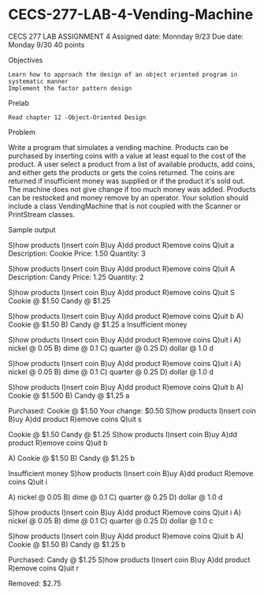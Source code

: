 # CECS-277-LAB-4-Vending-Machine
CECS 277
LAB ASSIGNMENT 4
Assigned date: Monnday 9/23
Due date: Monday 9/30
40 points

Objectives

    Learn how to approach the design of an object oriented program in systematic manner
    Implement the factor pattern design

Prelab

    Read chapter 12 -Object-Oriented Design

Problem

Write a program that simulates a vending machine. Products can be purchased by inserting coins with a value at least equal to the cost of the product. A user select a product from a list of available products, add coins, and either gets the products or gets the coins returned. The coins are returned if insufficient money was supplied or if the product it's sold out. The machine does not give change if too much money was added. Products can be restocked and money remove by an operator. Your solution should include a class VendingMachine that is not coupled with the Scanner or PrintStream classes.

Sample output

S)how products I)nsert coin B)uy A)dd product R)emove coins Q)uit
a
Description:
Cookie
Price:
1.50
Quantity:
3

S)how products I)nsert coin B)uy A)dd product R)emove coins Q)uit
A
Description:
Candy
Price:
1.25
Quantity:
2

S)how products I)nsert coin B)uy A)dd product R)emove coins Q)uit
S
Cookie @ $1.50
Candy @ $1.25

S)how products I)nsert coin B)uy A)dd product R)emove coins Q)uit
b
A) Cookie @ $1.50
B) Candy @ $1.25
a
Insufficient money

S)how products I)nsert coin B)uy A)dd product R)emove coins Q)uit
i
A) nickel @ 0.05
B) dime @ 0.1
C) quarter @ 0.25
D) dollar @ 1.0
d

S)how products I)nsert coin B)uy A)dd product R)emove coins Q)uit
i
A) nickel @ 0.05
B) dime @ 0.1
C) quarter @ 0.25
D) dollar @ 1.0
d

S)how products I)nsert coin B)uy A)dd product R)emove coins Q)uit
b
A) Cookie @ $1.500
B) Candy @ $1.25
a

Purchased: Cookie @ $1.50
Your change: $0.50
S)how products I)nsert coin B)uy A)dd product R)emove coins Q)uit
s

Cookie @ $1.50
Candy @ $1.25
S)how products I)nsert coin B)uy A)dd product R)emove coins Q)uit
b

A) Cookie @ $1.50
B) Candy @ $1.25
b

Insufficient money
S)how products I)nsert coin B)uy A)dd product R)emove coins Q)uit
i

A) nickel @ 0.05
B) dime @ 0.1
C) quarter @ 0.25
D) dollar @ 1.0
d

S)how products I)nsert coin B)uy A)dd product R)emove coins Q)uit
i
A) nickel @ 0.05
B) dime @ 0.1
C) quarter @ 0.25
D) dollar @ 1.0
c

S)how products I)nsert coin B)uy A)dd product R)emove coins Q)uit
b
A) Cookie @ $1.50
B) Candy @ $1.25
b

Purchased: Candy @ $1.25
S)how products I)nsert coin B)uy A)dd product R)emove coins Q)uit
r

Removed: $2.75

